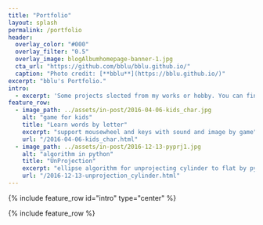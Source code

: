 ```yaml
---
title: "Portfolio"
layout: splash
permalink: /portfolio
header:
  overlay_color: "#000"
  overlay_filter: "0.5"
  overlay_image: blogAlbumhomepage-banner-1.jpg
  cta_url: "https://github.com/bblu/bblu.github.io/"
  caption: "Photo credit: [**bblu**](https://bblu.github.io/)"
excerpt: "bblu's Portfolio."
intro: 
  - excerpt: 'Some projects slected from my works or hobby. You can find out more via my Github Repositry List.'
feature_row:
  - image_path: ../assets/in-post/2016-04-06-kids_char.jpg
    alt: "game for kids"
    title: "Learn words by letter"
    excerpt: "support mousewheel and keys with sound and image by game"
    url: "/2016-04-06-kids_char.html"
  - image_path: ../assets/in-post/2016-12-13-pyprj1.jpg
    alt: "algorithm in python"
    title: "UnProjection"
    excerpt: "ellipse algorithm for unprojecting cylinder to flat by python"
    url: "/2016-12-13-unprojection_cylinder.html"
---
```


{% include feature_row id="intro" type="center" %}

{% include feature_row %}
